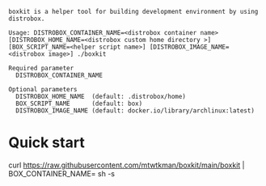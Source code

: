 ```
boxkit is a helper tool for building development environment by using distrobox.

Usage: DISTROBOX_CONTAINER_NAME=<distrobox container name> [DISTROBOX_HOME_NAME=<distrobox custom home directory >] [BOX_SCRIPT_NAME=<helper script name>] [DISTROBOX_IMAGE_NAME=<distrobox image>] ./boxkit

Required parameter
  DISTROBOX_CONTAINER_NAME

Optional parameters
  DISTROBOX_HOME_NAME  (default: .distrobox/home)
  BOX_SCRIPT_NAME      (default: box)
  DISTROBOX_IMAGE_NAME (default: docker.io/library/archlinux:latest)
```

# Quick start
curl https://raw.githubusercontent.com/mtwtkman/boxkit/main/boxkit | BOX_CONTAINER_NAME=<distrobox container name> sh -s
